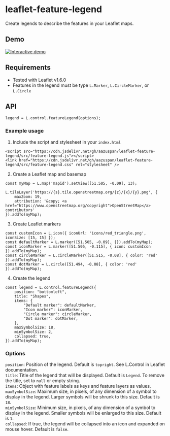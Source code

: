# leaflet-feature-legend
Create legends to describe the features in your Leaflet maps.

## Demo
<a href="https://aazuspan.github.io/leaflet-feature-legend/demo/index.html"><img src="https://i.imgur.com/XlHaYFE.jpg" title="Interactive demo" /></a>

## Requirements
- Tested with Leaflet v1.6.0
- Features in the legend must be type `L.Marker`, `L.CircleMarker`, or `L.Circle`

## API
```
legend = L.control.featureLegend(options);
```

### Example usage
1.  Include the script and stylesheet in your `index.html`
```
<script src="https://cdn.jsdelivr.net/gh/aazuspan/leaflet-feature-legend/src/feature-legend.js"></script>
<link href="https://cdn.jsdelivr.net/gh/aazuspan/leaflet-feature-legend/src/feature-legend.css" rel="stylesheet" />
```

2. Create a Leaflet map and basemap
```
const myMap = L.map('mapid').setView([51.505, -0.09], 13);

L.tileLayer('https://{s}.tile.openstreetmap.org/{z}/{x}/{y}.png', {
    maxZoom: 19,
    attribution: '&copy; <a href="https://www.openstreetmap.org/copyright">OpenStreetMap</a> contributors'
}).addTo(myMap);
```

3. Create Leaflet markers
```
const customIcon = L.icon({ iconUrl: 'icons/red_triangle.png', iconSize: [15, 15] });
const defaultMarker = L.marker([51.505, -0.09], {}).addTo(myMap);
const iconMarker = L.marker([51.505, -0.115], { icon: customIcon }).addTo(myMap);
const circleMarker = L.circleMarker([51.515, -0.08], { color: 'red' }).addTo(myMap);
const dotMarker = L.circle([51.494, -0.08], { color: 'red' }).addTo(myMap);
```

4. Create the legend
```
const legend = L.control.featureLegend({
    position: "bottomleft",
    title: "Shapes",
    items: {
        "Default marker": defaultMarker,
        "Icon marker": iconMarker,
        "Circle marker": circleMarker,
        "Dot marker": dotMarker,
    },
    maxSymbolSize: 18,
    minSymbolSize: 2,
    collapsed: true,
}).addTo(myMap);
```

### Options
`position`: Position of the legend. Default is `topright`. See L.Control in Leaflet documentation.<br/>
`title`: Title of the legend that will be displayed. Default is `Legend`. To remove the title, set to `null` or empty string.<br/>
`items`: Object with feature labels as keys and feature layers as values.<br/>
`maxSymbolSize`: Maximum size, in pixels, of any dimension of a symbol to display in the legend. Larger symbols will be shrunk to this size. Default is `18`.<br/>
`minSymbolSize`: Minimum size, in pixels, of any dimension of a symbol to display in the legend. Smaller symbols will be enlarged to this size. Default is `1`.<br/>
`collapsed`: If true, the legend will be collapsed into an icon and expanded on mouse hover. Default is `false`. <br/>
